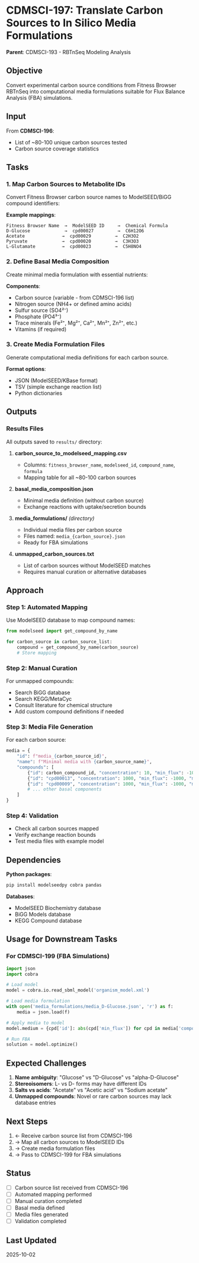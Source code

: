# CDMSCI-197: Translate Carbon Sources to In Silico Media Formulations

**Parent**: CDMSCI-193 - RBTnSeq Modeling Analysis

## Objective

Convert experimental carbon source conditions from Fitness Browser RBTnSeq into computational media formulations suitable for Flux Balance Analysis (FBA) simulations.

## Input

From **CDMSCI-196**:
- List of ~80-100 unique carbon sources tested
- Carbon source coverage statistics

## Tasks

### 1. Map Carbon Sources to Metabolite IDs

Convert Fitness Browser carbon source names to ModelSEED/BiGG compound identifiers:

**Example mappings**:
```
Fitness Browser Name  →  ModelSEED ID     →  Chemical Formula
D-Glucose             →  cpd00027         →  C6H12O6
Acetate              →  cpd00029         →  C2H3O2
Pyruvate             →  cpd00020         →  C3H3O3
L-Glutamate          →  cpd00023         →  C5H8NO4
```

### 2. Define Basal Media Composition

Create minimal media formulation with essential nutrients:

**Components**:
- Carbon source (variable - from CDMSCI-196 list)
- Nitrogen source (NH4+ or defined amino acids)
- Sulfur source (SO4²⁻)
- Phosphate (PO4³⁻)
- Trace minerals (Fe²⁺, Mg²⁺, Ca²⁺, Mn²⁺, Zn²⁺, etc.)
- Vitamins (if required)

### 3. Create Media Formulation Files

Generate computational media definitions for each carbon source.

**Format options**:
- JSON (ModelSEED/KBase format)
- TSV (simple exchange reaction list)
- Python dictionaries

## Outputs

### Results Files

All outputs saved to `results/` directory:

1. **carbon_source_to_modelseed_mapping.csv**
   - Columns: `fitness_browser_name`, `modelseed_id`, `compound_name`, `formula`
   - Mapping table for all ~80-100 carbon sources

2. **basal_media_composition.json**
   - Minimal media definition (without carbon source)
   - Exchange reactions with uptake/secretion bounds

3. **media_formulations/** _(directory)_
   - Individual media files per carbon source
   - Files named: `media_{carbon_source}.json`
   - Ready for FBA simulations

4. **unmapped_carbon_sources.txt**
   - List of carbon sources without ModelSEED matches
   - Requires manual curation or alternative databases

## Approach

### Step 1: Automated Mapping

Use ModelSEED database to map compound names:

```python
from modelseed import get_compound_by_name

for carbon_source in carbon_source_list:
    compound = get_compound_by_name(carbon_source)
    # Store mapping
```

### Step 2: Manual Curation

For unmapped compounds:
- Search BiGG database
- Search KEGG/MetaCyc
- Consult literature for chemical structure
- Add custom compound definitions if needed

### Step 3: Media File Generation

For each carbon source:

```python
media = {
    "id": f"media_{carbon_source_id}",
    "name": f"Minimal media with {carbon_source_name}",
    "compounds": [
        {"id": carbon_compound_id, "concentration": 10, "min_flux": -10, "max_flux": 0},  # Carbon source
        {"id": "cpd00013", "concentration": 1000, "min_flux": -1000, "max_flux": 1000},   # NH4
        {"id": "cpd00009", "concentration": 1000, "min_flux": -1000, "max_flux": 1000},   # Phosphate
        # ... other basal components
    ]
}
```

### Step 4: Validation

- Check all carbon sources mapped
- Verify exchange reaction bounds
- Test media files with example model

## Dependencies

**Python packages**:
```bash
pip install modelseedpy cobra pandas
```

**Databases**:
- ModelSEED Biochemistry database
- BiGG Models database
- KEGG Compound database

## Usage for Downstream Tasks

### For CDMSCI-199 (FBA Simulations)

```python
import json
import cobra

# Load model
model = cobra.io.read_sbml_model('organism_model.xml')

# Load media formulation
with open('media_formulations/media_D-Glucose.json', 'r') as f:
    media = json.load(f)

# Apply media to model
model.medium = {cpd['id']: abs(cpd['min_flux']) for cpd in media['compounds']}

# Run FBA
solution = model.optimize()
```

## Expected Challenges

1. **Name ambiguity**: "Glucose" vs "D-Glucose" vs "alpha-D-Glucose"
2. **Stereoisomers**: L- vs D- forms may have different IDs
3. **Salts vs acids**: "Acetate" vs "Acetic acid" vs "Sodium acetate"
4. **Unmapped compounds**: Novel or rare carbon sources may lack database entries

## Next Steps

1. ← Receive carbon source list from CDMSCI-196
2. → Map all carbon sources to ModelSEED IDs
3. → Create media formulation files
4. → Pass to CDMSCI-199 for FBA simulations

## Status

- [ ] Carbon source list received from CDMSCI-196
- [ ] Automated mapping performed
- [ ] Manual curation completed
- [ ] Basal media defined
- [ ] Media files generated
- [ ] Validation completed

## Last Updated

2025-10-02
